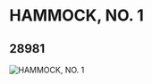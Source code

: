 # HAMMOCK, NO. 1
## 28981
![HAMMOCK, NO. 1](https://lc-www-live-s.legocdn.com/media/bricks/5/2/6170665.jpg)